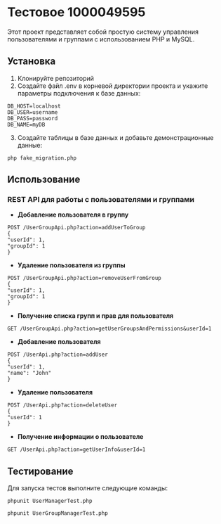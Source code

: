 # Тестовое 1000049595

Этот проект представляет собой простую систему управления пользователями и группами с использованием PHP и MySQL.

## Установка

1. Клонируйте репозиторий
2. Создайте файл .env в корневой директории проекта и укажите параметры подключения к базе данных:

```
DB_HOST=localhost
DB_USER=username
DB_PASS=password
DB_NAME=myDB
```

3. Создайте таблицы в базе данных и добавьте демонстрационные данные:

```
php fake_migration.php
```

## Использование

### REST API для работы с пользователями и группами

- **Добавление пользователя в группу**

```
POST /UserGroupApi.php?action=addUserToGroup
{
"userId": 1,
"groupId": 1
}
```

- **Удаление пользователя из группы**

```
POST /UserGroupApi.php?action=removeUserFromGroup
{
"userId": 1,
"groupId": 1
}
```

- **Получение списка групп и прав для пользователя**

```
GET /UserGroupApi.php?action=getUserGroupsAndPermissions&userId=1
```

- **Добавление пользователя**

```
POST /UserApi.php?action=addUser
{
"userId": 1,
"name": "John"
}
```

- **Удаление пользователя**

```
POST /UserApi.php?action=deleteUser
{
"userId": 1
}
```

- **Получение информации о пользователе**

```
GET /UserApi.php?action=getUserInfo&userId=1
```

## Тестирование

Для запуска тестов выполните следующие команды:

```
phpunit UserManagerTest.php
```

```
phpunit UserGroupManagerTest.php
```
